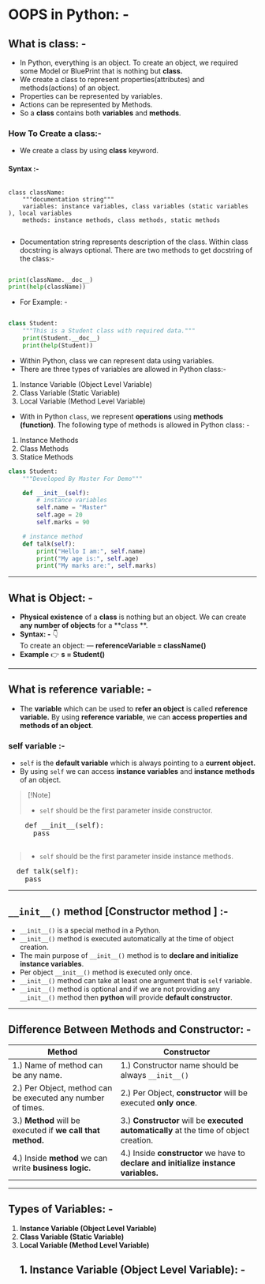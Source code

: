 # OOPS in Python: -

## What is class: -

- In Python, everything is an object. To create an object, we required some Model or BluePrint that is nothing but
  **class.**
- We create a class to represent properties(attributes) and methods(actions) of an object.
- Properties can be represented by variables.
- Actions can be represented by Methods.
- So a **class** contains both **variables** and **methods**.

### How To Create a class:-

- We create a class by using **class** keyword.

#### Syntax :-

```text

class className:
    """documentation string"""
    variables: instance variables, class variables (static variables ), local variables
    methods: instance methods, class methods, static methods
    
```

- Documentation string represents description of the class. Within class docstring is always optional. There are two
  methods to get docstring of the class:-

```python

print(className.__doc__)
print(help(className))

```

- For Example: -

```python

class Student:
    """This is a Student class with required data."""
    print(Student.__doc__)
    print(help(Student))

```

- Within Python, class we can represent data using variables.
- There are three types of variables are allowed in Python class:-

1. Instance Variable (Object Level Variable)
2. Class Variable (Static Variable)
3. Local Variable (Method Level Variable)

- With in Python `class`, we represent **operations** using **methods (function)**. The following type of methods is
  allowed in Python
  class: -

1. Instance Methods
2. Class Methods
3. Statice Methods

```python
class Student:
    """Developed By Master For Demo"""

    def __init__(self):
        # instance variables
        self.name = "Master"
        self.age = 20
        self.marks = 90

    # instance method
    def talk(self):
        print("Hello I am:", self.name)
        print("My age is:", self.age)
        print("My marks are:", self.marks)


```

-----

## What is Object: -

- **Physical existence** of a **class** is nothing but an object. We can create **any number of objects** for a **class
  **.
- **Syntax: -** 👇<br> To create an object:
  — **referenceVariable = className()**
- **Example** 👉   **s = Student()**

-----

## What is reference variable: -

- The **variable** which can be used to **refer an object** is called **reference variable.** By using **reference
  variable**, we can
  **access properties and methods of an object**.

### self variable :-

- `self` is the **default variable** which is always pointing to a **current object.**
- By using `self` we can access **instance variables** and **instance methods** of an object.

>  [!Note] <br>
>  - `self` should be the first parameter inside constructor.<br>
  <pre>
    def __init__(self):
      pass
  </pre>
> - `self` should be the first parameter inside instance methods.

<pre>
  def talk(self):
    pass
</pre>
-----
## `__init__()` method [Constructor method ] :-

- `__init__()` is a special method in a Python.
- `__init__()` method is executed automatically at the time of object creation.
- The main purpose of `__init__()` method is to **declare and initialize instance variables**.
- Per object `__init__()` method is executed only once.
- `__init__()` method can take at least one argument that is `self` variable.
- `__init__()` method is optional and if we are not providing any `__init__()` method then **python** will provide
  **default constructor**.
------
## Difference Between Methods and Constructor: -

| Method                                                      | Constructor                                                                            |
|-------------------------------------------------------------|----------------------------------------------------------------------------------------|
| 1.) Name of method can be any name.                         | 1.) Constructor name should be always `__init__()`                                     | 
| 2.) Per Object, method can be executed any number of times. | 2.) Per Object, **constructor** will be executed **only once**.                        |
| 3.) **Method** will be executed if **we call that method.** | 3.) **Constructor** will be **executed automatically** at the time of object creation. |
| 4.) Inside **method** we can write **business logic.**      | 4.) Inside **constructor** we have to **declare and initialize instance variables.**   |

------------------

## Types of Variables: -

1. **Instance Variable (Object Level Variable)**
2. **Class Variable (Static Variable)**
3. **Local Variable (Method Level Variable)**

<h2 align="center"> 1. Instance Variable (Object Level Variable): -</h2>
